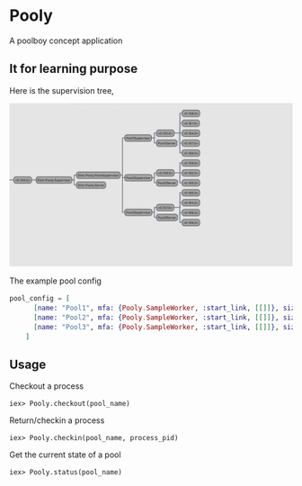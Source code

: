 # Pooly

A poolboy concept application

## It for learning purpose

Here is the supervision tree,

![Image](./pooly.png)

The example pool config

```elixir
pool_config = [
      [name: "Pool1", mfa: {Pooly.SampleWorker, :start_link, [[]]}, size: 5],
      [name: "Pool2", mfa: {Pooly.SampleWorker, :start_link, [[]]}, size: 3],
      [name: "Pool3", mfa: {Pooly.SampleWorker, :start_link, [[]]}, size: 4]
    ]
```

## Usage

Checkout a process
```
iex> Pooly.checkout(pool_name)
```

Return/checkin a process
```
iex> Pooly.checkin(pool_name, process_pid)
```

Get the current state of a pool
```
iex> Pooly.status(pool_name)
```